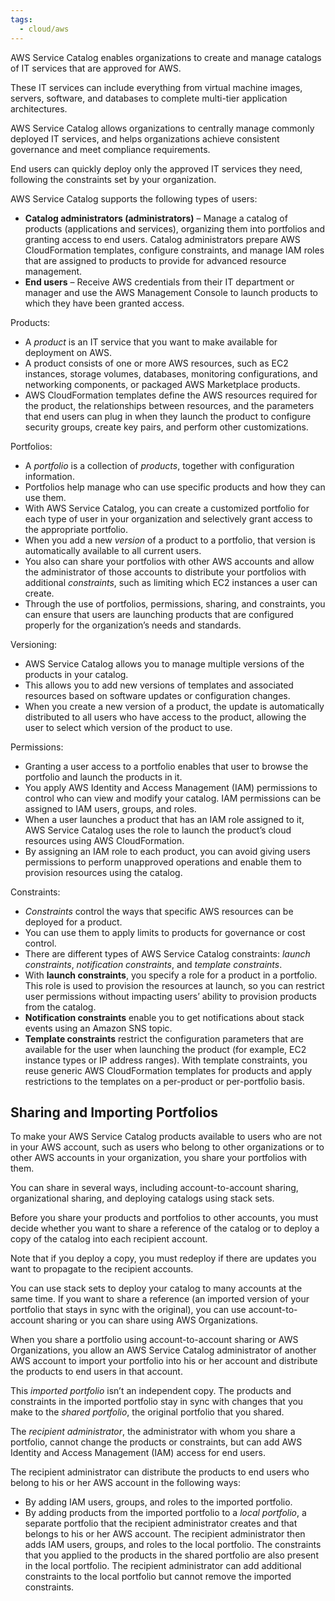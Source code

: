 ```yaml
---
tags:
  - cloud/aws
---
```

AWS Service Catalog enables organizations to create and manage catalogs of IT services that are approved for AWS.

These IT services can include everything from virtual machine images, servers, software, and databases to complete multi-tier application architectures.

AWS Service Catalog allows organizations to centrally manage commonly deployed IT services, and helps organizations achieve consistent governance and meet compliance requirements.

End users can quickly deploy only the approved IT services they need, following the constraints set by your organization.

AWS Service Catalog supports the following types of users:

- **Catalog administrators (administrators)** – Manage a catalog of products (applications and services), organizing them into portfolios and granting access to end users. Catalog administrators prepare AWS CloudFormation templates, configure constraints, and manage IAM roles that are assigned to products to provide for advanced resource management.
- **End users** – Receive AWS credentials from their IT department or manager and use the AWS Management Console to launch products to which they have been granted access.

Products:

- A _product_ is an IT service that you want to make available for deployment on AWS.
- A product consists of one or more AWS resources, such as EC2 instances, storage volumes, databases, monitoring configurations, and networking components, or packaged AWS Marketplace products.
- AWS CloudFormation templates define the AWS resources required for the product, the relationships between resources, and the parameters that end users can plug in when they launch the product to configure security groups, create key pairs, and perform other customizations.

Portfolios:

- A _portfolio_ is a collection of _products_, together with configuration information.
- Portfolios help manage who can use specific products and how they can use them.
- With AWS Service Catalog, you can create a customized portfolio for each type of user in your organization and selectively grant access to the appropriate portfolio.
- When you add a new _version_ of a product to a portfolio, that version is automatically available to all current users.
- You also can share your portfolios with other AWS accounts and allow the administrator of those accounts to distribute your portfolios with additional _constraints_, such as limiting which EC2 instances a user can create.
- Through the use of portfolios, permissions, sharing, and constraints, you can ensure that users are launching products that are configured properly for the organization’s needs and standards.

Versioning:

- AWS Service Catalog allows you to manage multiple versions of the products in your catalog.
- This allows you to add new versions of templates and associated resources based on software updates or configuration changes.
- When you create a new version of a product, the update is automatically distributed to all users who have access to the product, allowing the user to select which version of the product to use.

Permissions:

- Granting a user access to a portfolio enables that user to browse the portfolio and launch the products in it.
- You apply AWS Identity and Access Management (IAM) permissions to control who can view and modify your catalog. IAM permissions can be assigned to IAM users, groups, and roles.
- When a user launches a product that has an IAM role assigned to it, AWS Service Catalog uses the role to launch the product’s cloud resources using AWS CloudFormation.
- By assigning an IAM role to each product, you can avoid giving users permissions to perform unapproved operations and enable them to provision resources using the catalog.

Constraints:

- _Constraints_ control the ways that specific AWS resources can be deployed for a product.
- You can use them to apply limits to products for governance or cost control.
- There are different types of AWS Service Catalog constraints: _launch constraints_, _notification constraints_, and _template constraints_.
- With **launch constraints**, you specify a role for a product in a portfolio. This role is used to provision the resources at launch, so you can restrict user permissions without impacting users’ ability to provision products from the catalog.
- **Notification constraints** enable you to get notifications about stack events using an Amazon SNS topic.
- **Template constraints** restrict the configuration parameters that are available for the user when launching the product (for example, EC2 instance types or IP address ranges). With template constraints, you reuse generic AWS CloudFormation templates for products and apply restrictions to the templates on a per-product or per-portfolio basis.

## Sharing and Importing Portfolios

To make your AWS Service Catalog products available to users who are not in your AWS account, such as users who belong to other organizations or to other AWS accounts in your organization, you share your portfolios with them.

You can share in several ways, including account-to-account sharing, organizational sharing, and deploying catalogs using stack sets.

Before you share your products and portfolios to other accounts, you must decide whether you want to share a reference of the catalog or to deploy a copy of the catalog into each recipient account.

Note that if you deploy a copy, you must redeploy if there are updates you want to propagate to the recipient accounts.

You can use stack sets to deploy your catalog to many accounts at the same time. If you want to share a reference (an imported version of your portfolio that stays in sync with the original), you can use account-to-account sharing or you can share using AWS Organizations.

When you share a portfolio using account-to-account sharing or AWS Organizations, you allow an AWS Service Catalog administrator of another AWS account to import your portfolio into his or her account and distribute the products to end users in that account.

This _imported portfolio_ isn’t an independent copy. The products and constraints in the imported portfolio stay in sync with changes that you make to the _shared portfolio_, the original portfolio that you shared.

The _recipient administrator_, the administrator with whom you share a portfolio, cannot change the products or constraints, but can add AWS Identity and Access Management (IAM) access for end users.

The recipient administrator can distribute the products to end users who belong to his or her AWS account in the following ways:

- By adding IAM users, groups, and roles to the imported portfolio.
- By adding products from the imported portfolio to a _local portfolio_, a separate portfolio that the recipient administrator creates and that belongs to his or her AWS account. The recipient administrator then adds IAM users, groups, and roles to the local portfolio. The constraints that you applied to the products in the shared portfolio are also present in the local portfolio. The recipient administrator can add additional constraints to the local portfolio but cannot remove the imported constraints.